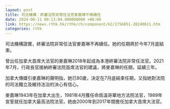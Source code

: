 ```yaml
---
layout: post
title: 司法機構：終審法院非常任法官麥嘉琳不再續任
date: 2024-06-11 00:13:04.000000000 +08:00
link: https://news.rthk.hk/rthk/ch/component/k2/1756851-20240611.htm
categories: rthk
---
```


司法機構證實，終審法院非常任法官麥嘉琳不再續任。她的任期將於今年7月底結束。

曾出任加拿大首席大法官的麥嘉琳2018年起成為本港終審法院非常任法官。2021年7月，行政長官接納終審法院首席法官的建議，將麥嘉琳的任期，延續三年。

加拿大傳媒引麥嘉琳的聲明指，她已80歲，決定在7月底結束任期，又指她對法院的司法獨立及維持法治的決心有信心。

麥嘉琳1943年在加拿大出生，1981年4月獲任命爲溫哥華地方法院法官，1989年宣誓就任加拿大最高法院法官。她由2000年到2017年間擔任加拿大首席大法官。
